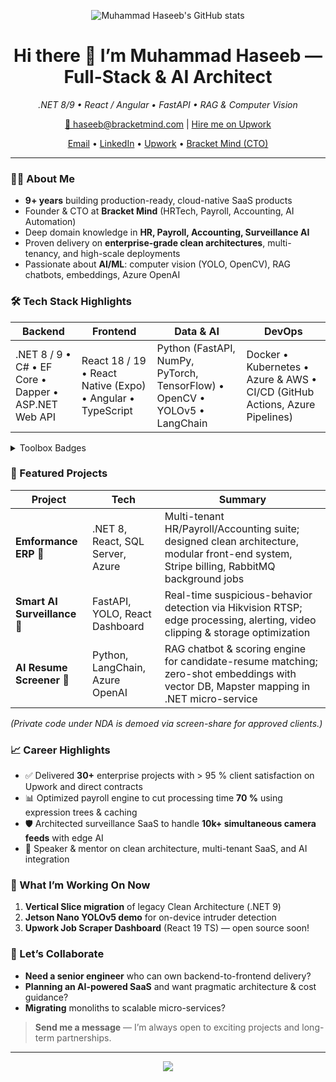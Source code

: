 <!-- GitHub Profile README -->
<!-- Replace your stats card -->
<p align="center">
  <img
    src="https://github-readme-stats.vercel.app/api?username=haseeb246&show_icons=true&hide_border=true"
    alt="Muhammad Haseeb's GitHub stats"
/>
</p>

<!-- Tighten the headline -->
<h1 align="center">Hi there 👋 I’m Muhammad Haseeb — Full-Stack & AI Architect</h1>
<p align="center">
  <em>.NET 8/9 • React / Angular • FastAPI • RAG & Computer Vision</em>
</p>

<!-- Call-to-action under links -->
<p align="center">
  <a href="mailto:haseeb@bracketmind.com">📧 haseeb@bracketmind.com</a> |
  <a href="https://upwork.com/fl/your-upwork">Hire me on Upwork</a>
</p>

<p align="center">
  <a href="mailto:haseeb.butt416@gmail.com">Email</a> •
  <a href="https://pk.linkedin.com/in/haseeb-attaullah-69a027131">LinkedIn</a> •
  <a href="https://www.upwork.com/freelancers/haseeb246">Upwork</a> •
  <a href="https://bracketmind.com">Bracket Mind (CTO)</a>
</p>

---

### 🧑‍💻 About Me

- **9+ years** building production-ready, cloud-native SaaS products  
- Founder & CTO at **Bracket Mind** (HRTech, Payroll, Accounting, AI Automation)  
- Deep domain knowledge in **HR, Payroll, Accounting, Surveillance AI**  
- Proven delivery on **enterprise-grade clean architectures**, multi-tenancy, and high-scale deployments  
- Passionate about **AI/ML**: computer vision (YOLO, OpenCV), RAG chatbots, embeddings, Azure OpenAI

### 🛠 Tech Stack Highlights

| Backend | Frontend | Data & AI | DevOps |
| ------- | -------- | --------- | ------ |
| .NET 8 / 9 • C# • EF Core • Dapper • ASP.NET Web API | React 18 / 19 • React Native (Expo) • Angular • TypeScript | Python (FastAPI, NumPy, PyTorch, TensorFlow) • OpenCV • YOLOv5 • LangChain | Docker • Kubernetes • Azure & AWS • CI/CD (GitHub Actions, Azure Pipelines) |

<details>
<summary>Toolbox Badges</summary>
<p>
  <img src="https://img.shields.io/badge/.NET-512BD4?logo=dotnet&logoColor=white" />
  <img src="https://img.shields.io/badge/C%23-239120?logo=csharp&logoColor=white" />
  <img src="https://img.shields.io/badge/React-61DAFB?logo=react&logoColor=black" />
  <img src="https://img.shields.io/badge/Angular-DD0031?logo=angular&logoColor=white" />
  <img src="https://img.shields.io/badge/Python-3776AB?logo=python&logoColor=white" />
  <img src="https://img.shields.io/badge/Azure-0089D6?logo=microsoftazure&logoColor=white" />
  <img src="https://img.shields.io/badge/AWS-232F3E?logo=amazonaws&logoColor=white" />
  <img src="https://img.shields.io/badge/SQL%20Server-CC2927?logo=microsoftsqlserver&logoColor=white" />
</p>
</details>

### 🚀 Featured Projects

| Project | Tech | Summary |
| ------- | ---- | ------- |
| **Emformance ERP** 🔗 | .NET 8, React, SQL Server, Azure | Multi-tenant HR/Payroll/Accounting suite; designed clean architecture, modular front-end system, Stripe billing, RabbitMQ background jobs |
| **Smart AI Surveillance** 🔗 | FastAPI, YOLO, React Dashboard | Real-time suspicious-behavior detection via Hikvision RTSP; edge processing, alerting, video clipping & storage optimization |
| **AI Resume Screener** 🔗 | Python, LangChain, Azure OpenAI | RAG chatbot & scoring engine for candidate-resume matching; zero-shot embeddings with vector DB, Mapster mapping in .NET micro-service |

*(Private code under NDA is demoed via screen-share for approved clients.)*

### 📈 Career Highlights

- ✅ Delivered **30+** enterprise projects with > 95 % client satisfaction on Upwork and direct contracts  
- 📊 Optimized payroll engine to cut processing time **70 %** using expression trees & caching  
- 🛡 Architected surveillance SaaS to handle **10k+ simultaneous camera feeds** with edge AI  
- 💬 Speaker & mentor on clean architecture, multi-tenant SaaS, and AI integration  

### 🧠 What I’m Working On Now

1. **Vertical Slice migration** of legacy Clean Architecture (.NET 9)  
2. **Jetson Nano YOLOv5 demo** for on-device intruder detection  
3. **Upwork Job Scraper Dashboard** (React 19 TS) — open source soon!

### 🤝 Let’s Collaborate

- **Need a senior engineer** who can own backend-to-frontend delivery?  
- **Planning an AI-powered SaaS** and want pragmatic architecture & cost guidance?  
- **Migrating** monoliths to scalable micro-services?

> **Send me a message** — I’m always open to exciting projects and long-term partnerships.

---

<p align="center">
  <img src="https://github-readme-stats.vercel.app/api?username=your-github-username&show_icons=true&hide_border=true" />
</p>
